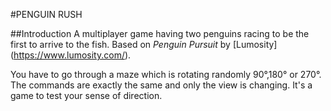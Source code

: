 #PENGUIN RUSH

##Introduction
A multiplayer game having two penguins racing to be the first to arrive to the fish. Based on  *Penguin Pursuit* by [Lumosity] (https://www.lumosity.com/).

You have to go through a maze which is rotating randomly 90°,180° or 270°. The commands are exactly the same and only the view is changing. It's a game to test your sense of direction.

